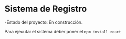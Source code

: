 <h1>Sistema de Registro</h1>

-Estado del proyecto: En construcción.

Para ejecutar el sistema deber poner el ```npm install react```
